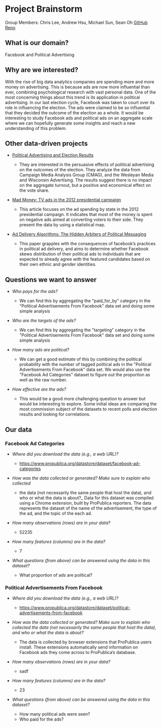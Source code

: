 # Project Brainstorm
Group Members: Chris Lee, Andrew Hsu, Michael Sun, Sean Oh
[GitHub Repo](https://github.com/info201b-wi20/final-project-seanoh99)

## What is our domain?
Facebook and Political Advertising

## Why are we interested?
With the rise of big data analytics companies are spending more and more money
on advertising. This is because ads are now more influential than ever,
combining psychological research with vast personal data. One of the most
concerning things about this trend is its application in political advertising.
In our last election cycle, Facebook was taken to court over its role in
influencing the election. The ads were claimed to be so influential that they
decided the outcome of the election as a whole. It would be interesting to
study Facebook ads and political ads on an aggregate scale where we can
hopefully generate some insights and reach a new understanding of this problem.

## Other data-driven projects
- [Political Advertising and Election Results](https://www.kellogg.northwestern.edu/faculty/spenkuch/research/advertising.pdf)
  - They are interested in the persuasive effects of political advertising on the
    outcomes of the election. They analyze the data from Campaign Media Analysis
    Group (CMAG), and the Wesleyan Media and Wisconsin Advertising. The results
    suggest there is no impact on the aggregate turnout, but a positive and
    economical effect on the vote share.


- [Mad Money: TV ads in the 2012 presidential campaign](https://www.washingtonpost.com/wp-srv/special/politics/track-presidential-campaign-ads-2012/)
  - This article focuses on the ad spending by state in the 2012 presidential
    campaign. It indicates that most of the money is spent on negative ads aimed at
    converting voters to their side. They present the data by using a statistical
    map.


- [Ad Delivery Algorithms: The Hidden Arbiters of Political Messaging](https://arxiv.org/pdf/1912.04255.pdf)
  - This paper grapples with the consequences of facebook’s practices in
    political ad delivery, and aims to determine whether Facebook skews
    distribution of their political ads to individuals that are expected to
    already agree with the featured candidates based on their own ethnic and
    gender identities.

## Questions we want to answer
- _Who pays for the ads?_
  - We can find this by aggregating the "paid_for_by" category in the "Political
Advertisements From Facebook" data set and doing some simple analysis


- _Who are the targets of the ads?_
  - We can find this by aggregating the "targeting" category in the "Political
Advertisements From Facebook" data set and doing some simple analysis


- _How many ads are political?_
  - We can get a good estimate of this by combining the political probability
  with the number of tagged political ads in the "Political Advertisements
From Facebook" data set. We would also use the "Facebook Ad Categories" dataset
to figure out the proportion as well as the raw number.


- _How effective are the ads?_
  - This would be a good more challenging question to answer but would be
  interesting to explore. Some initial ideas are comparing the most commission
  subject of the datasets to recent polls and election results and looking
  for correlations.

## Our data
### Facebook Ad Categories
- _Where did you download the data (e.g., a web URL)?_
  - https://www.propublica.org/datastore/dataset/facebook-ad-categories


- _How was the data collected or generated? Make sure to explain who collected_
  - the data (not necessarily the same people that host the data), and who or
what the data is about?_
Data for this dataset was compiled using a Chrome extension, built by
ProPublica reporters. The data represents the dataset of the name of the advertisement, the type of the ad, and the topic of the each ad.


- _How many observations (rows) are in your data?_
  - 52235


- _How many features (columns) are in the data?_
  - 7


- _What questions (from above) can be answered using the data in this dataset?_
  - What proportion of ads are political?

### Political Advertisements From Facebook
- _Where did you download the data (e.g., a web URL)?_
  - https://www.propublica.org/datastore/dataset/political-advertisements-from-facebook


- _How was the data collected or generated? Make sure to explain who collected
the data (not necessarily the same people that host the data), and who or what
the data is about?_
  - The data is collected by browser extensions that ProPublica users install. These extensions automatically send information on Facebook ads they come across to ProPublica’s database.


- _How many observations (rows) are in your data?_
  - sadf


- _How many features (columns) are in the data?_
  - 23


- _What questions (from above) can be answered using the data in this dataset?_
  - How many political ads were seen?
  - Who paid for the ads?
